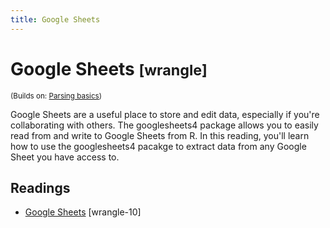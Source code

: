 ```yaml
---
title: Google Sheets
---
```


<!-- Generated automatically from googlesheets.yml. Do not edit by hand -->

# Google Sheets <small class='wrangle'>[wrangle]</small>
<small>(Builds on: [Parsing basics](parse-basics.md))</small>

Google Sheets are a useful place to store and edit data, especially if you're 
collaborating with others. The googlesheets4 package allows you to easily read 
from and write to Google Sheets from R. In this reading, you'll learn how to
use the googlesheets4 pacakge to extract data from any Google Sheet you have
access to.

## Readings

  * [Google Sheets](https://dcl-wrangle.stanford.edu/googlesheets.html) [wrangle-10]


